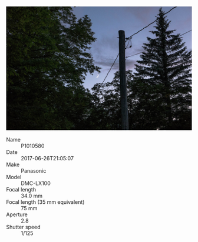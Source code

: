 [![P1010580](/photos/hd/P1010580.jpg)](/photos/full/P1010580.jpg?raw=true)

<dl>
  <dt>Name</dt>
  <dd>P1010580</dd>
  <dt>Date</dt>
  <dd>2017-06-26T21:05:07</dd>
  <dt>Make</dt>
  <dd>Panasonic</dd>
  <dt>Model</dt>
  <dd>DMC-LX100</dd>
  <dt>Focal length</dt>
  <dd>34.0 mm</dd>
  <dt>Focal length (35 mm equivalent)</dt>
  <dd>75 mm</dd>
  <dt>Aperture</dt>
  <dd>2.8</dd>
  <dt>Shutter speed</dt>
  <dd>1/125</dd>
</dl>
